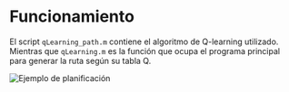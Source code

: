 # Funcionamiento

El script ```qLearning_path.m``` contiene el algoritmo de Q-learning utilizado. Mientras que ```qLearning.m``` es la función que ocupa el programa principal para generar la ruta según su tabla Q.

![Ejemplo de planificación](https://github.com/LucasSaenz4118/Path_planning_Matlab2024/blob/214028657feb9ec909de99df176835fea0da0828/qlearning/Q_learning_path_planning/p2_gridmap_20x30_scene1.png)
